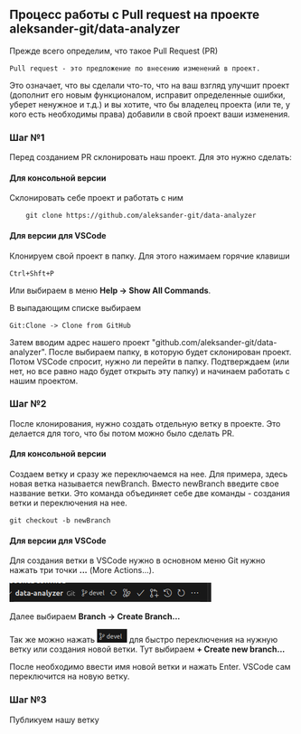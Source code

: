 ## Процесс работы с Pull request на проекте aleksander-git/data-analyzer

Прежде всего определим, что такое Pull Request (PR)

    Pull request - это предложение по внесению изменений в проект.

Это означает, что вы сделали что-то, что на ваш взгляд улучшит проект (дополнит его новым функционалом, исправит определенные ошибки, уберет ненужное и т.д.) и вы хотите, что бы владелец проекта (или те, у кого есть необходимы права) добавили в свой проект ваши изменения.


### Шаг №1

Перед созданием PR склонировать наш проект. Для это нужно сделать:

#### Для консольной версии

Склонировать себе проект и работать с ним

        git clone https://github.com/aleksander-git/data-analyzer

#### Для версии для VSCode

Клонируем свой проект в папку. Для этого нажимаем горячие клавиши 

    Ctrl+Shft+P

Или выбираем в меню **Help -> Show All Commands**.

В выпадающим списке выбираем

    Git:Clone -> Clone from GitHub 

Затем вводим адрес нашего проект "github.com/aleksander-git/data-analyzer". После выбираем папку, в которую будет склонирован проект. Потом VSCode спросит, нужно ли перейти в папку. Подтверждаем (или нет, но все равно надо будет открыть эту папку) и начинаем работать с нашим проектом.

### Шаг №2

После клонирования, нужно создать отдельную ветку в проекте. Это делается для того, что бы потом можно было сделать PR.

#### Для консольной версии

Создаем ветку и сразу же переключаемся на нее. Для примера, здесь новая ветка называется newBranch. Вместо newBranch введите свое название ветки. Это команда объединяет себе две команды - создания ветки и переключения на нее.

    git checkout -b newBranch


#### Для версии для VSCode

Для создания ветки в VSCode нужно в основном меню Git нужно нажать три точки **...** (More Actions...).

![Menu](./images/vscode/001.png "Меню Git VSCode")

Далее выбираем **Branch -> Create Branch...**

Так же можно нажать ![Branch](./images/vscode/002.png) для быстро переключения на нужную ветку или создания новой ветки. Тут выбираем **+ Create new branch...**

После необходимо ввести имя новой ветки и нажать Enter. VSCode сам переключится на новую ветку. 

### Шаг №3

Публикуем нашу ветку

